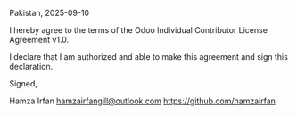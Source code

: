 Pakistan, 2025-09-10

I hereby agree to the terms of the Odoo Individual Contributor License
Agreement v1.0.

I declare that I am authorized and able to make this agreement and sign this
declaration.

Signed,

Hamza Irfan hamzairfangill@outlook.com https://github.com/hamzairfan